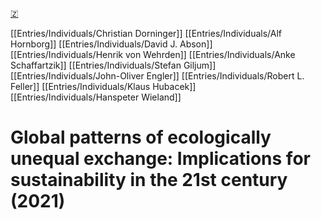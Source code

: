 [🇿](zotero://select/library/items/YQJ7YMUX)

[[Entries/Individuals/Christian Dorninger]] [[Entries/Individuals/Alf Hornborg]] [[Entries/Individuals/David J. Abson]] [[Entries/Individuals/Henrik von Wehrden]] [[Entries/Individuals/Anke Schaffartzik]] [[Entries/Individuals/Stefan Giljum]] [[Entries/Individuals/John-Oliver Engler]] [[Entries/Individuals/Robert L. Feller]] [[Entries/Individuals/Klaus Hubacek]] [[Entries/Individuals/Hanspeter Wieland]] 
# Global patterns of ecologically unequal exchange: Implications for sustainability in the 21st century (2021)

